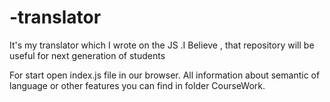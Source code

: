 # -translator
It's my translator which I wrote on the JS .I Believe , that repository  will be useful  for next generation of students

For start open index.js file in our browser.
  All information about semantic of language or other features you can find in folder CourseWork.
